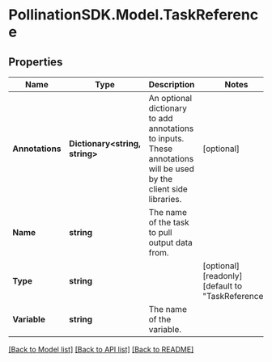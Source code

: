 
# PollinationSDK.Model.TaskReference

## Properties

Name | Type | Description | Notes
------------ | ------------- | ------------- | -------------
**Annotations** | **Dictionary&lt;string, string&gt;** | An optional dictionary to add annotations to inputs. These annotations will be used by the client side libraries. | [optional] 
**Name** | **string** | The name of the task to pull output data from. | 
**Type** | **string** |  | [optional] [readonly] [default to "TaskReference"]
**Variable** | **string** | The name of the variable. | 

[[Back to Model list]](../README.md#documentation-for-models)
[[Back to API list]](../README.md#documentation-for-api-endpoints)
[[Back to README]](../README.md)


